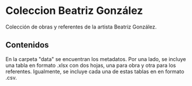 # Coleccion Beatriz González

Colección de obras y referentes de la artista Beatriz González. 

## Contenidos 

En la carpeta "data" se encuentran los metadatos. Por una lado, se incluye una tabla en formato .xlsx con dos hojas, una para obra y otra para los referentes. Igualmente, se incluye cada una de estas tablas en en formato .csv.


